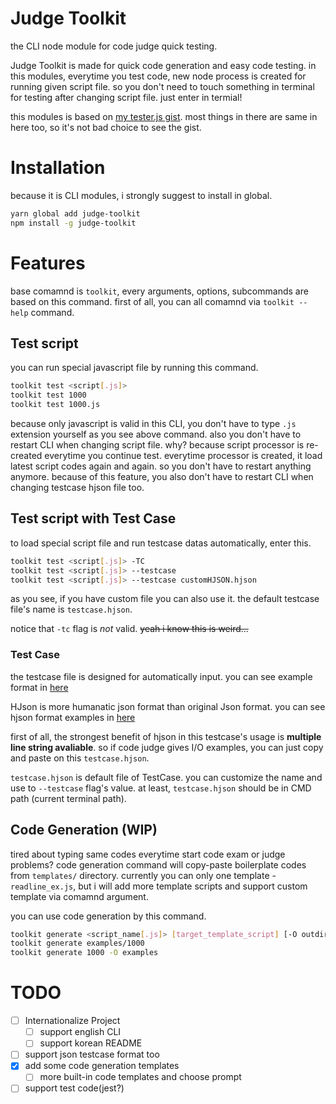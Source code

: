 # Judge Toolkit

the CLI node module for code judge quick testing.

Judge Toolkit is made for quick code generation and easy code testing.
in this modules, everytime you test code, new node process is created for running given script file.
so you don't need to touch something in terminal for testing after changing script file. just enter in termial!

this modules is based on [my tester.js gist](https://gist.github.com/Sharlottes/b2332b88695d11686dab5b9248c433da).
most things in there are same in here too, so it's not bad choice to see the gist.

# Installation

because it is CLI modules, i strongly suggest to install in global.

```bash
yarn global add judge-toolkit
npm install -g judge-toolkit
```

# Features

base comamnd is `toolkit`, every arguments, options, subcommands are based on this command.
first of all, you can all comamnd via `toolkit --help` command.

## Test script

you can run special javascript file by running this command.

```bash
toolkit test <script[.js]>
toolkit test 1000
toolkit test 1000.js
```

because only javascript is valid in this CLI, you don't have to type `.js` extension yourself as you see above command.
also you don't have to restart CLI when changing script file. why? because script processor is re-created everytime you continue test.
everytime processor is created, it load latest script codes again and again. so you don't have to restart anything anymore.
because of this feature, you also don't have to restart CLI when changing testcase hjson file too.

## Test script with Test Case

to load special script file and run testcase datas automatically, enter this.

```bash
toolkit test <script[.js]> -TC
toolkit test <script[.js]> --testcase
toolkit test <script[.js]> --testcase customHJSON.hjson
```

as you see, if you have custom file you can also use it.
the default testcase file's name is `testcase.hjson`.

notice that `-tc` flag is _not_ valid. ~~yeah i know this is weird...~~

### Test Case

the testcase file is designed for automatically input.
you can see example format in [here](https://github.com/Sharlottes/judgekit/blob/master/examples/testcase.hjson)

HJson is more humanatic json format than original Json format. you can see hjson format examples in [here](https://hjson.github.io/try.html)

first of all, the strongest benefit of hjson in this testcase's usage is **multiple line string avaliable**. so if code judge gives I/O examples, you can just copy and paste on this `testcase.hjson`.

`testcase.hjson` is default file of TestCase. you can customize the name and use to `--testcase` flag's value. at least, `testcase.hjson` should be in CMD path (current terminal path).

## Code Generation (WIP)

tired about typing same codes everytime start code exam or judge problems?
code generation command will copy-paste boilerplate codes from `templates/` directory.
currently you can only one template - `readline_ex.js`, but i will add more template scripts and support custom template via comamnd argument.

you can use code generation by this command.

```bash
toolkit generate <script_name[.js]> [target_template_script] [-O outdir]
toolkit generate examples/1000
toolkit generate 1000 -O examples
```

# TODO

- [ ] Internationalize Project
  - [ ] support english CLI
  - [ ] support korean README
- [ ] support json testcase format too
- [x] add some code generation templates
  - [ ] more built-in code templates and choose prompt
- [ ] support test code(jest?)
